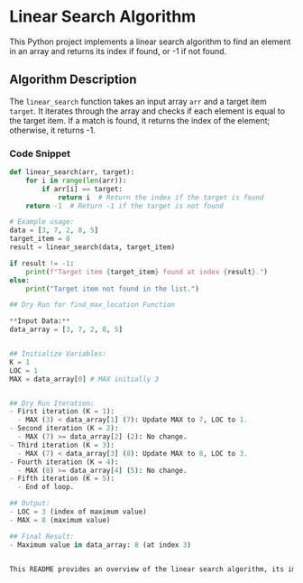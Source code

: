 # Linear Search Algorithm

This Python project implements a linear search algorithm to find an element in an array and returns its index if found, or -1 if not found.

## Algorithm Description

The `linear_search` function takes an input array `arr` and a target item `target`. It iterates through the array and checks if each element is equal to the target item. If a match is found, it returns the index of the element; otherwise, it returns -1.

### Code Snippet

```python
def linear_search(arr, target):
    for i in range(len(arr)):
        if arr[i] == target:
            return i  # Return the index if the target is found
    return -1  # Return -1 if the target is not found

# Example usage:
data = [3, 7, 2, 8, 5]
target_item = 8
result = linear_search(data, target_item)

if result != -1:
    print(f"Target item {target_item} found at index {result}.")
else:
    print("Target item not found in the list.")

## Dry Run for find_max_location Function

**Input Data:**
data_array = [3, 7, 2, 8, 5]


## Initialize Variables:
K = 1
LOC = 1
MAX = data_array[0] # MAX initially 3


## Dry Run Iteration:
- First iteration (K = 1):
  - MAX (3) < data_array[1] (7): Update MAX to 7, LOC to 1.
- Second iteration (K = 2):
  - MAX (7) >= data_array[2] (2): No change.
- Third iteration (K = 3):
  - MAX (7) < data_array[3] (8): Update MAX to 8, LOC to 3.
- Fourth iteration (K = 4):
  - MAX (8) >= data_array[4] (5): No change.
- Fifth iteration (K = 5):
  - End of loop.

## Output:
- LOC = 3 (index of maximum value)
- MAX = 8 (maximum value)

## Final Result:
- Maximum value in data_array: 8 (at index 3)


This README provides an overview of the linear search algorithm, its implementation in Python, and a detailed dry run explanation demonstrating how the algorithm works with example input data.
